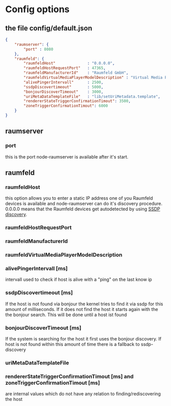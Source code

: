 # Config options

## the file config/default.json
```JSON
{
    "raumserver": {
        "port" : 8080
    },
    "raumfeld": {   
        "raumfeldHost"              : "0.0.0.0", 
        "raumfeldHostRequestPort"   : 47365, 
        "raumfeldManufacturerId"    : "Raumfeld GmbH",
        "raumfeldVirtualMediaPlayerModelDescription" : "Virtual Media Player",
        "alivePingerIntervall"      : 2500,
        "ssdpDiscovertimeout"       : 5000,
        "bonjourDiscoverTimeout"    : 3000,
        "uriMetaDataTemplateFile"   : "lib/setUriMetadata.template",
        "rendererStateTriggerConfirmationTimout": 3500,
        "zoneTriggerConfirmationTimout": 6000
    }
}
```

## raumserver 
### port
this is the port node-raumserver is available after it's start. 
## raumfeld 
### raumfeldHost
this option allows you to enter a static IP address one of you Raumfeld devices is available and node-raumserver can do it's discovery procedure. 0.0.0.0 means that the Raumfeld devices get autodetected by using [SSDP discovery](https://en.wikipedia.org/wiki/Simple_Service_Discovery_Protocol). 
### raumfeldHostRequestPort
### raumfeldManufacturerId
### raumfeldVirtualMediaPlayerModelDescription

### alivePingerIntervall [ms]
intervall used to check if host is alive with a "ping" on the last know ip

### ssdpDiscovertimeout [ms]
If the host is not found via bonjour the kernel tries to find it via ssdp for this amount of milliseconds. If it does not find the host it starts again with the the bonjour search. This will be done until a host ist found

### bonjourDiscoverTimeout [ms]
If the system is searching for the host it first uses the bonjour discovery. If host is not found within this amount of time there is a fallback to ssdp-discovery

### uriMetaDataTemplateFile
### rendererStateTriggerConfirmationTimout [ms] and zoneTriggerConfirmationTimout [ms]
are internal values which do not have any relation to finding/rediscovering the host
